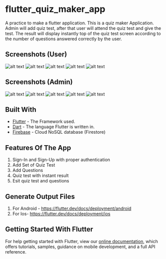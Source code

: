 # flutter_quiz_maker_app

A practice to make a flutter application.
This is a quiz maker Application. Admin will add quiz test, after that user will attend the quiz test and give the test. The result will display instantly top of the quiz test screen according to the number of questions answered correctly by the user.

## Screenshots (User)
![alt text](https://github.com/taufiqalhasib/flutter_quiz_maker_app/blob/master/screenshots/signin.jpg) ![alt text](https://github.com/taufiqalhasib/flutter_quiz_maker_app/blob/master/screenshots/signup.jpg) ![alt text](https://github.com/taufiqalhasib/flutter_quiz_maker_app/blob/master/screenshots/home.jpg) ![alt text](https://github.com/taufiqalhasib/flutter_quiz_maker_app/blob/master/screenshots/play_quiz.jpg) ![alt text](https://github.com/taufiqalhasib/flutter_quiz_maker_app/blob/master/screenshots/result_screen.jpg)

## Screenshots (Admin)
![alt text](https://github.com/taufiqalhasib/flutter_quiz_maker_app/blob/master/screenshots/home.jpg) ![alt text](https://github.com/taufiqalhasib/flutter_quiz_maker_app/blob/master/screenshots/add_quiz.jpg) ![alt text](https://github.com/taufiqalhasib/flutter_quiz_maker_app/blob/master/screenshots/add_question.jpg) ![alt text](https://github.com/taufiqalhasib/flutter_quiz_maker_app/blob/master/screenshots/all_question_set.jpg) ![alt text](https://github.com/taufiqalhasib/flutter_quiz_maker_app/blob/master/screenshots/update_question.jpg)

## Built With
* [Flutter](https://flutter.dev/) - The Framework used.
* [Dart](https://dart.dev/) - The language Flutter is written in.
* [Firebase](https://firebase.google.com) - Cloud NoSQL database (Firestore)

## Features Of The App
1. Sign-In and Sign-Up with proper authentication
2. Add Set of Quiz Test
3. Add Questions
4. Quiz test with instant result
5. Esit quiz test and questions

## Generate Output Files
1. For Android - https://flutter.dev/docs/deployment/android
2. For Ios- https://flutter.dev/docs/deployment/ios


## Getting Started With Flutter
For help getting started with Flutter, view our
[online documentation](https://flutter.dev/docs), which offers tutorials,
samples, guidance on mobile development, and a full API reference.

